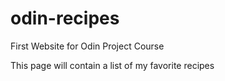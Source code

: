 # odin-recipes
First Website for Odin Project Course

This page will contain a list of my favorite recipes